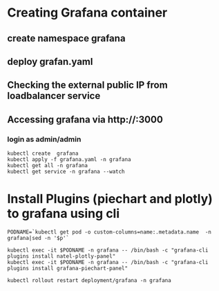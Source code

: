 # Creating Grafana container
## create namespace grafana
## deploy grafan.yaml
## Checking the external public IP from loadbalancer service
## Accessing grafana via http://<external ip>:3000
### login as admin/admin

```
kubectl create  grafana
kubectl apply -f grafana.yaml -n grafana
kubectl get all -n grafana
kubectl get service -n grafana --watch

```

# Install Plugins (piechart and plotly) to grafana using cli
```
PODNAME=`kubectl get pod -o custom-columns=name:.metadata.name  -n grafana|sed -n '$p'`

kubectl exec -it $PODNAME -n grafana -- /bin/bash -c "grafana-cli plugins install natel-plotly-panel"
kubectl exec -it $PODNAME -n grafana -- /bin/bash -c "grafana-cli plugins install grafana-piechart-panel"

kubectl rollout restart deployment/grafana -n grafana
```
